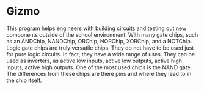 # Gizmo
This program helps engineers with building circuits and testing out new components outside of the school environment. With many gate chips, such as an ANDChip, NANDChip, ORChip, NORChip, XORChip, and a NOTChip. Logic gate chips are truly versatile chips. They do not have to be used just for pure logic circuits. In fact, they have a wide range of uses. They can be used as inverters, as active low inputs, active low outputs, active high inputs, active high outputs. One of the most used chips is the NAND gate. The differences from these chips are there pins and where they lead to in the chip itself.
